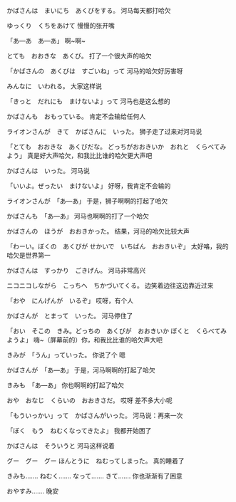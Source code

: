 かばさんは　まいにち　あくびをする。
河马每天都打哈欠

ゆっくり　くちをあけて
慢慢的张开嘴

「あ―あ　あ―あ」
啊~啊~

とても　おおきな　あくび。
打了一个很大声的哈欠

「かばさんの　あくびは　すごいね」って
河马的哈欠好厉害呀

みんなに　いわれる。
大家这样说

「きっと　だれにも　まけないよ」って
河马也是这么想的

かばさんも　おもっている。
肯定不会输给任何人

ライオンさんが　きて　かばさんに　いった。
狮子走了过来对河马说

「とても　おおきな　あくびだな。
どっちがおおきいか　おれと　くらべてみよう」
真是好大声哈欠，和我比比谁的哈欠更大声吧

かばさんは　いった。
河马说

「いいよ。ぜったい　まけないよ」
好呀，我肯定不会输的

ライオンさんが　「あ―あ」
于是，狮子啊啊的打起了哈欠

かばさんも　「あ―あ」
河马也啊啊的打了一个哈欠

かばさんの　ほうが　おおきかった。
结果，河马的哈欠比较大声

「わーい。ぼくの　あくびが
せかいで　いちばん　おおきいぞ」
太好咯，我的哈欠是世界第一

かばさんは　すっかり　ごきげん。
河马非常高兴

ニコニコしながら　こっちへ　ちかづいてくる。
边笑着边往这边靠近过来

「おや　にんげんが　いるぞ」
哎呀，有个人

かばさんが　とまって　いった。
河马停住了

「おい　そこの　きみ。どっちの　あくびが　おおきいか
ぼくと　くらべてみようよ」
嗨~（屏幕前的）你，和我比比谁的哈欠声大吧

きみが　「うん」っていった。
你说了个  嗯

かばさんが　「あ―あ」
于是，河马啊啊的打起了哈欠

きみも　「あ―あ」
你也啊啊的打起了哈欠

おや　おなじ　くらいの　おおきさだ。
哎呀 差不多大小呢

「もういっかい」って　かばさんがいった。
河马说：再来一次

「ぼく　もう　ねむくなってきたよ」
我都开始困了

かばさんは　そういうと
河马这样说着

グー　グー　グー
ほんとうに　ねむってしまった。
真的睡着了

きみも…….
ねむく…….
なって…….
きて…….
你也渐渐有了困意

おやすみ…….
晚安
